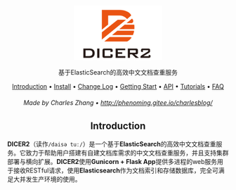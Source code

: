 <p align="center">
      <img src="./static/logo.png" width="200">
</p>
<p align="center">基于ElasticSearch的高效中文文档查重服务</p>

<p align="center">
   <a href="#introduction">Introduction</a> •
   <a href="#install">Install</a> •
   <a href="#change-log">Change Log</a> •
   <a href="#getting-start">Getting Start</a> •
   <a href="#api">API</a> •
   <a href="#tutorials">Tutorials</a> •
   <a href="#faq">FAQ</a>
</p>


<h6 align="center">Made by Charles Zhang • <a href="http://phenoming.gitee.io/charlesblog/">http://phenoming.gitee.io/charlesblog/</a></h6>



<h2 id="introduction" align="center">Introduction</h2>

**DICER2**（读作`/daisə tuː/`）是一个基于**ElasticSearch**的高效中文文档查重服务。它致力于帮助用户搭建有自建文档库需求的中文文档查重服务，并且支持集群部署与横向扩展。**DICER2**使用**Gunicorn + Flask App**提供多进程的web服务用于接收RESTful请求，使用**Elasticsearch**作为文档索引和存储数据库，完全可满足大并发生产环境的使用。

